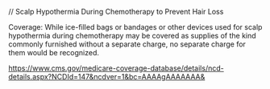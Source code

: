 // Scalp Hypothermia During Chemotherapy to Prevent Hair Loss

Coverage:
While ice-filled bags or bandages or other devices used for scalp hypothermia during chemotherapy may be covered as supplies of the kind commonly furnished without a separate charge, no separate charge for them would be recognized.

https://www.cms.gov/medicare-coverage-database/details/ncd-details.aspx?NCDId=147&ncdver=1&bc=AAAAgAAAAAAA&

